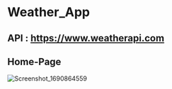 # Weather_App
## API : https://www.weatherapi.com

## Home-Page
![Screenshot_1690864559](https://github.com/lsa3edii/Test/assets/87280713/5bed3321-2b51-4153-b878-774a50bef5ff)
